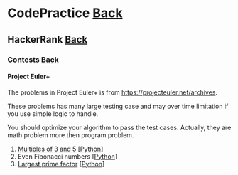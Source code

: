 # CodePractice [Back](https://blog.fish-404.icu/CodePractice/)

## HackerRank [Back](https://blog.fish-404.icu/CodePractice/HackerRank/)

### Contests [Back](https://blog.fish-404.icu/CodePractice/HackerRank/Contests/)

#### Project Euler+ 

The problems in Project Euler+ is from https://projecteuler.net/archives. 

These problems has many large testing case and may over time limitation if you use simple logic to handle. 

You should optimize your algorithm to pass the test cases. Actually, they are math problem more then program problem.

1. [Multiples of 3 and 5](https://blog.fish-404.icu/CodePractice/HackerRank/Contests/Project%20Euler+/Multiples%20of%203%20and%205/) [[Python](https://github.com/fish-404/CodePractice/blob/main/HackerRank/Contests/Project%20Euler%2B/Multiples%20of%203%20and%205/Multiple%20of%203%20and%205.py)]
2. Even Fibonacci numbers [[Python](https://github.com/fish-404/CodePractice/blob/main/HackerRank/Contests/Project%20Euler%2B/Even%20Fibonacci%20numbers/Even%20Fibonacci%20numbers.py)]
3. [Largest prime factor](https://github.com/fish-404/CodePractice/blob/main/HackerRank/Contests/Project%20Euler%2B/Largest%20prime%20factor/README.md) [[Python](https://github.com/fish-404/CodePractice/blob/main/HackerRank/Contests/Project%20Euler%2B/Largest%20prime%20factor/Largest%20prime%20factor.py)]
